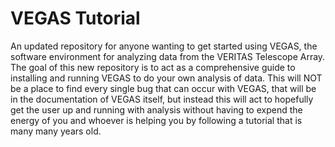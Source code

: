 # VEGAS Tutorial
An updated repository for anyone wanting to get started using VEGAS, the software environment for analyzing data from the VERITAS Telescope Array.
The goal of this new repository is to act as a comprehensive guide to installing and running VEGAS to do your own analysis of data. This will NOT be a place to find every single bug that can occur with VEGAS, that will be in the documentation of VEGAS itself, but instead this will act to hopefully get the user up and running with analysis without having to expend the energy of you and whoever is helping you by following a tutorial that is many many years old.
